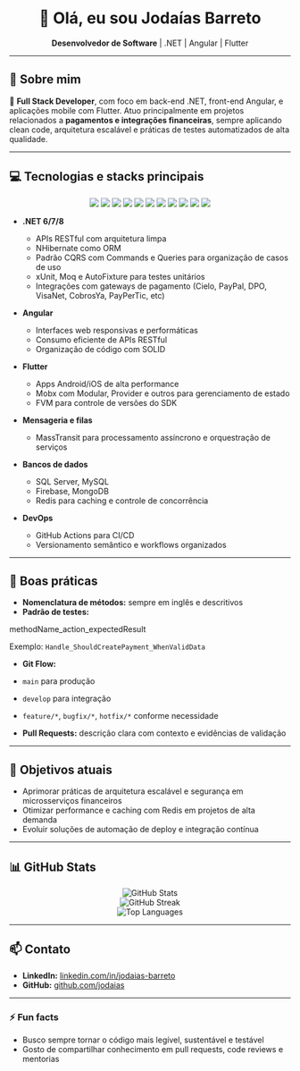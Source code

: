 <!-- Banner -->
<h1 align="center">👋 Olá, eu sou Jodaías Barreto</h1>

<p align="center">
  <b>Desenvolvedor de Software</b> | .NET | Angular | Flutter
</p>

---

## 🚀 Sobre mim

🔧 **Full Stack Developer**, com foco em back-end .NET, front-end Angular, e aplicações mobile com Flutter. Atuo principalmente em projetos relacionados a **pagamentos e integrações financeiras**, sempre aplicando clean code, arquitetura escalável e práticas de testes automatizados de alta qualidade.

---

## 💻 Tecnologias e stacks principais

<p align="center">
  <img src="https://img.shields.io/badge/.NET-512BD4?style=for-the-badge&logo=dotnet&logoColor=white"/>
  <img src="https://img.shields.io/badge/Angular-DD0031?style=for-the-badge&logo=angular&logoColor=white"/>
  <img src="https://img.shields.io/badge/Flutter-02569B?style=for-the-badge&logo=flutter&logoColor=white"/>
  <img src="https://img.shields.io/badge/SQL%20Server-CC2927?style=for-the-badge&logo=microsoft%20sql%20server&logoColor=white"/>
  <img src="https://img.shields.io/badge/MySQL-4479A1?style=for-the-badge&logo=mysql&logoColor=white"/>
  <img src="https://img.shields.io/badge/Firebase-FFCA28?style=for-the-badge&logo=firebase&logoColor=black"/>
  <img src="https://img.shields.io/badge/MongoDB-47A248?style=for-the-badge&logo=mongodb&logoColor=white"/>
  <img src="https://img.shields.io/badge/Redis-DC382D?style=for-the-badge&logo=redis&logoColor=white"/>
  <img src="https://img.shields.io/badge/MassTransit-1D4E89?style=for-the-badge&logoColor=white"/>
  <img src="https://img.shields.io/badge/Docker-2496ED?style=for-the-badge&logo=docker&logoColor=white"/>
  <img src="https://img.shields.io/badge/GitHub%20Actions-2088FF?style=for-the-badge&logo=github%20actions&logoColor=white"/>
</p>

- **.NET 6/7/8**
  - APIs RESTful com arquitetura limpa
  - NHibernate como ORM
  - Padrão CQRS com Commands e Queries para organização de casos de uso
  - xUnit, Moq e AutoFixture para testes unitários
  - Integrações com gateways de pagamento (Cielo, PayPal, DPO, VisaNet, CobrosYa, PayPerTic, etc)

- **Angular**
  - Interfaces web responsivas e performáticas
  - Consumo eficiente de APIs RESTful
  - Organização de código com SOLID

- **Flutter**
  - Apps Android/iOS de alta performance
  - Mobx com Modular, Provider e outros para gerenciamento de estado
  - FVM para controle de versões do SDK

- **Mensageria e filas**
  - MassTransit para processamento assíncrono e orquestração de serviços

- **Bancos de dados**
  - SQL Server, MySQL
  - Firebase, MongoDB
  - Redis para caching e controle de concorrência

- **DevOps**
  - GitHub Actions para CI/CD
  - Versionamento semântico e workflows organizados

---

## 🧪 Boas práticas

- **Nomenclatura de métodos:** sempre em inglês e descritivos
- **Padrão de testes:**

methodName_action_expectedResult

Exemplo: `Handle_ShouldCreatePayment_WhenValidData`

- **Git Flow:**
- `main` para produção
- `develop` para integração
- `feature/*`, `bugfix/*`, `hotfix/*` conforme necessidade

- **Pull Requests:** descrição clara com contexto e evidências de validação

---

## 🎯 Objetivos atuais

- Aprimorar práticas de arquitetura escalável e segurança em microsserviços financeiros
- Otimizar performance e caching com Redis em projetos de alta demanda
- Evoluir soluções de automação de deploy e integração contínua
  
---

## 📊 GitHub Stats

<p align="center">
<img src="https://github-readme-stats.vercel.app/api?username=jodaias&show_icons=true&theme=tokyonight" alt="GitHub Stats"/>
<br/>
<img src="https://github-readme-streak-stats.herokuapp.com/?user=jodaias&theme=tokyonight" alt="GitHub Streak"/>
<br/>
<img src="https://github-readme-stats.vercel.app/api/top-langs/?username=jodaias&layout=compact&theme=tokyonight" alt="Top Languages"/>
</p>

---

## 📫 Contato

- **LinkedIn:** [linkedin.com/in/jodaias-barreto](https://linkedin.com/in/jodaias-barreto)
- **GitHub:** [github.com/jodaias](https://github.com/jodaias)

---

### ⚡ Fun facts

- Busco sempre tornar o código mais legível, sustentável e testável
- Gosto de compartilhar conhecimento em pull requests, code reviews e mentorias
